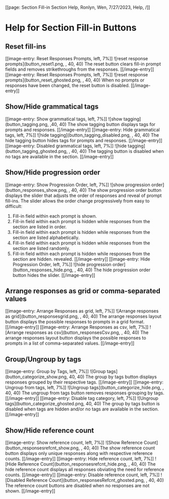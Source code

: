 [[page: Section Fill-in Section Help, Ronlyn, Wen, 7/27/2023, Help,  /]]
# Help for Section Fill-in Buttons
## Reset fill-ins
[[image-entry: Reset Responses Prompts, left, 7%]]
![reset response prompts](button_reset1.png, , 40, 40)
The reset button clears fill-in prompt fields and removes strikethroughs from the responses. 
[[/image-entry]]
[[image-entry: Reset Responses Prompts, left, 7%]]
![reset response prompts](button_reset_ghosted.png, , 40, 40)
When no prompts or responses have been changed, the reset button is disabled.
[[/image-entry]]
## Show/Hide grammatical tags
[[image-entry: Show grammatical tags, left, 7%]]
![show tagging](button_tagging.png, ,40, 40)
The show tagging button displays tags for prompts and responses.
[[/image-entry]]
[[image-entry: Hide grammatical tags, left, 7%]]
![hide tagging](button_tagging_disabled.png, , 40, 40)
The hide tagging button hides tags for prompts and responses.
[[/image-entry]]
[[image-entry: Disabled grammatical tags, left, 7%]]
![hide tagging](button_tagging_ghosted.png, , 40, 40)
The tagging button is disabled when no tags are available in the section.
[[/image-entry]]
## Show/Hide progression order
[[image-entry: Show Progression Order, left, 7%]]
![show progression order](button_responses_show.png, , 40, 40)
The show progression order button displays the slider that adjusts the order of responses and reveal of prompt fill-ins. The slider allows the order change progressively from easy to difficult:
1. Fill-in field within each prompt is shown.
1. Fill-in field within each prompt is hidden while responses from the section are listed in order.
1. Fill-in field within each prompt is hidden while responses from the section are listed alphabetically.
1. Fill-in field within each prompt is hidden while responses from the section are listed randomly.
1. Fill-in field within each prompt is hidden while responses from the section are hidden. revealed.
[[/image-entry]]
[[image-entry: Hide Progression Order, left, 7%]]
![hide progression order](button_responses_hide.png, , 40, 40)
The hide progression order button hides the slider.
[[/image-entry]]
## Arrange responses as grid or comma-separated values
[[image-entry: Arrange Responses as grid, left, 7%]]
![Arrange responses as grid](button_responsesgrid.png, , 40, 40)
The arrange responses layout button displays the possible responses to prompts in a grid format.
[[/image-entry]]
[[image-entry: Arrange Responses as csv, left, 7%]]
![Arrange responses as csv](button_responsesCsv.png, , 40, 40)
The arrange responses layout button displays the possible responses to prompts in a list of comma-separated values.
[[/image-entry]]
## Group/Ungroup by tags
[[image-entry: Group by Tags, left, 7%]]
![Group tags](button_categorize_show.png, 40, 40)
The group by tags button displays responses grouped by their respective tags.
[[/image-entry]]
[[image-entry: Ungroup from tags, left, 7%]]
![Ungroup tags](button_categorize_hide.png, , 40, 40)
The ungroup from tags button removes responses grouping by tags.
[[/image-entry]]
[[image-entry: Disable tag category, left, 7%]]
![Ungroup tags](button_categorize_ghosted.png, 40, 40)
The group by tags button is disabled when tags are hidden and/or no tags are available in the section.
[[/image-entry]]
## Show/Hide reference count
[[image-entry: Show reference count, left, 7%]]
![Show Reference Count](button_responsesrefcnt_show.png, , 40, 40)
The show reference count button displays only unique responses along with respective reference counts.
[[/image-entry]]
[[image-entry: Hide reference count, left, 7%]]
![Hide Reference Count](button_responsesrefcnt_hide.png, , 40, 40)
The hide reference count displays all responses obviating the need for reference counts.
[[/image-entry]]
[[image-entry: Disable reference count, left, 7%]]
![Disabled Reference Count](button_responsesRefcnt_ghosted.png, , 40, 40)
The reference count buttons are disabled when no responses are not shown.
[[/image-entry]]